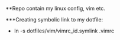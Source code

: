 **Repo contain my linux config, vim etc.

***Creating symbolic link to my dotfile:
- ln -s dotfiles/vim/vimrc_id.symlink .vimrc

